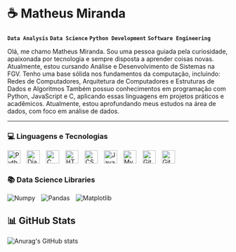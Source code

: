 # ☕️ Matheus Miranda

**`Data Analysis`** **`Data Science`** **`Python Development`** **`Software Engineering`**

Olá, me chamo Matheus Miranda. Sou uma pessoa guiada pela curiosidade, apaixonada por tecnologia e sempre disposta a aprender coisas novas.
Atualmente, estou cursando Análise e Desenvolvimento de Sistemas na FGV.
Tenho uma base sólida nos fundamentos da computação, incluindo: Redes de Computadores, Arquitetura de Computadores e Estruturas de Dados e Algoritmos
Também possuo conhecimentos em programação com Python, JavaScript e C, aplicando essas linguagens em projetos práticos e acadêmicos.
Atualmente, estou aprofundando meus estudos na área de dados, com foco em análise de dados.

---

### 💻 Linguagens e Tecnologias

<img 
    alt="Python" 
    title="Python"
    width="30px" 
    style="padding-right: 10px;" 
    src="https://cdn.jsdelivr.net/gh/devicons/devicon@latest/icons/python/python-original.svg" 
/>
<img 
    alt="Django" 
    title="Django"
    width="30px" 
    style="padding-right: 10px;" 
    src="https://devicon-website.vercel.app/api/django/plain.svg?color=%23176D4C" 
/>
<img 
    alt="C" 
    title="C"
    width="30px" 
    style="padding-right: 10px;" 
    src="https://devicon-website.vercel.app/api/c/original.svg" 
/>
<img 
    alt="HTML"
    title="HTML" 
    width="30px" 
    style="padding-right: 10px;" 
    src="https://cdn.jsdelivr.net/gh/devicons/devicon@latest/icons/html5/html5-original.svg" 
/>
<img 
    alt="CSS" 
    title="CSS"
    width="30px" 
    style="padding-right: 10px;" 
    src="https://cdn.jsdelivr.net/gh/devicons/devicon@latest/icons/css3/css3-original.svg" 
/>
<img 
    alt="JavaScript" 
    title="JavaScript"
    width="30px" 
    style="padding-right: 10px;" 
    src="https://cdn.jsdelivr.net/gh/devicons/devicon@latest/icons/javascript/javascript-original.svg" 
/>
<img 
    alt="MySQL" 
    title="MySQL"
    width="30px" 
    style="padding-right: 10px;" 
    src="https://devicon-website.vercel.app/api/mysql/original-wordmark.svg"
/>
<img 
    alt="Git" 
    title="Git"
    width="30px" 
    style="padding-right: 10px;" 
    src="https://cdn.jsdelivr.net/gh/devicons/devicon@latest/icons/git/git-original.svg" 
/>
<img 
    alt="Github" 
    title="Github"
    width="30px" 
    style="padding-right: 10px;" 
    src="https://devicon-website.vercel.app/api/github/original.svg?color=%23FFFFFF" 
/>

### 📚 Data Science Libraries

<img 
    alt="Numpy" 
    title="Numpy" 
    style="padding-right: 10px;" 
    src="https://img.shields.io/badge/numpy-%23013243.svg?style=for-the-badge&logo=numpy&logoColor=white" 
/>
<img 
    alt="Pandas" 
    title="Pandas" 
    style="padding-right: 10px;" 
    src="https://img.shields.io/badge/pandas-%23150458.svg?style=for-the-badge&logo=pandas&logoColor=white" 
/>
<img 
    alt="Matplotlib" 
    title="Matplotlib" 
    style="padding-right: 10px;" 
    src="https://img.shields.io/badge/Matplotlib-%23ffffff.svg?style=for-the-badge&logo=Matplotlib&logoColor=black" 
/>

## 📊 GitHub Stats

![Anurag's GitHub stats](https://github-readme-stats.vercel.app/api?username=matheusmi2&show_icons=true&theme=omni&include_all_commits=true)
